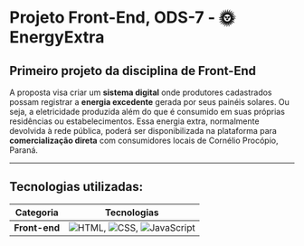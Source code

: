 # Projeto Front-End, ODS-7 - 🌞 EnergyExtra

## Primeiro projeto da disciplina de Front-End

A proposta visa criar um **sistema digital** onde produtores cadastrados possam registrar a **energia excedente** gerada por seus painéis solares. Ou seja, a eletricidade produzida além do que é consumido em suas próprias residências ou estabelecimentos. Essa energia extra, normalmente devolvida à rede pública, poderá ser disponibilizada na plataforma para **comercialização direta** com consumidores locais de Cornélio Procópio, Paraná.

---

## Tecnologias utilizadas: 

| Categoria | Tecnologias |
|------------|--------------|
| **Front-end** | ![HTML](https://img.shields.io/badge/-HTML-E34F26?style=for-the-badge&logo=html5&logoColor=white), ![CSS](https://img.shields.io/badge/-CSS-1572B6?style=for-the-badge&logo=css3&logoColor=white), ![JavaScript](https://img.shields.io/badge/-JavaScript-F7DF1E?style=for-the-badge&logo=javascript&logoColor=black) |

